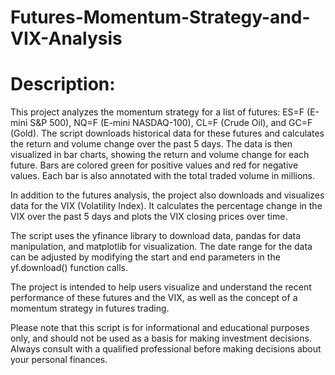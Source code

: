 # Futures-Momentum-Strategy-and-VIX-Analysis
# Description:

This project analyzes the momentum strategy for a list of futures: ES=F (E-mini S&P 500), NQ=F (E-mini NASDAQ-100), CL=F (Crude Oil), and GC=F (Gold). The script downloads historical data for these futures and calculates the return and volume change over the past 5 days. The data is then visualized in bar charts, showing the return and volume change for each future. Bars are colored green for positive values and red for negative values. Each bar is also annotated with the total traded volume in millions.

In addition to the futures analysis, the project also downloads and visualizes data for the VIX (Volatility Index). It calculates the percentage change in the VIX over the past 5 days and plots the VIX closing prices over time.

The script uses the yfinance library to download data, pandas for data manipulation, and matplotlib for visualization. The date range for the data can be adjusted by modifying the start and end parameters in the yf.download() function calls.

The project is intended to help users visualize and understand the recent performance of these futures and the VIX, as well as the concept of a momentum strategy in futures trading.

Please note that this script is for informational and educational purposes only, and should not be used as a basis for making investment decisions. Always consult with a qualified professional before making decisions about your personal finances.
